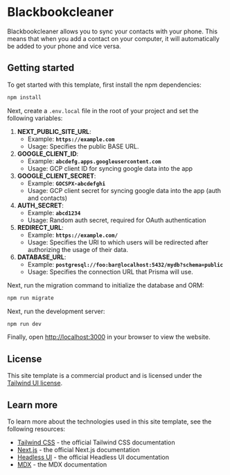 # Blackbookcleaner

Blackbookcleaner allows you to sync your contacts with your phone. This means that when you add a contact on your computer, it will automatically be added to your phone and vice versa.

## Getting started

To get started with this template, first install the npm dependencies:

```bash
npm install
```

Next, create a `.env.local` file in the root of your project and set the following variables:

1. **NEXT_PUBLIC_SITE_URL**:
   - Example: **`https://example.com`**
   - Usage: Specifies the public BASE URL.
2. **GOOGLE_CLIENT_ID**:
   - Example: **`abcdefg.apps.googleusercontent.com`**
   - Usage: GCP client ID for syncing google data into the app
3. **GOOGLE_CLIENT_SECRET**:
   - Example: **`GOCSPX-abcdefghi`**
   - Usage: GCP client secret for syncing google data into the app (auth and contacts)
4. **AUTH_SECRET**:
   - Example: **`abcd1234`**
   - Usage: Random auth secret, required for OAuth authentication
5. **REDIRECT_URL**:
   - Example: **`https://example.com/`**
   - Usage: Specifies the URI to which users will be redirected after authorizing the usage of their data.
6. **DATABASE_URL**:
   - Example: **`postgresql://foo:bar@localhost:5432/mydb?schema=public`**
   - Usage: Specifies the connection URL that Prisma will use.

Next, run the migration command to initialize the database and ORM:

```bash
npm run migrate
```

Next, run the development server:

```bash
npm run dev
```

Finally, open [http://localhost:3000](http://localhost:3000) in your browser to view the website.

## License

This site template is a commercial product and is licensed under the [Tailwind UI license](https://tailwindui.com/license).

## Learn more

To learn more about the technologies used in this site template, see the following resources:

- [Tailwind CSS](https://tailwindcss.com/docs) - the official Tailwind CSS documentation
- [Next.js](https://nextjs.org/docs) - the official Next.js documentation
- [Headless UI](https://headlessui.dev) - the official Headless UI documentation
- [MDX](https://mdxjs.com) - the MDX documentation
